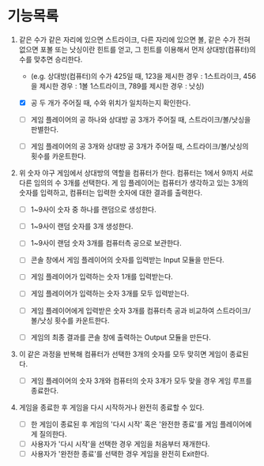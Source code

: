 # 기능목록
1. 같은 수가 같은 자리에 있으면 스트라이크, 다른 자리에 있으면 볼, 같은 수가 전혀 없으면 포볼 또는 낫싱이란 힌트를 얻고, 그 힌트를 이용해서 먼저 상대방(컴퓨터)의 수를 맞추면 승리한다.

    - (e.g. 상대방(컴퓨터)의 수가 425일 때, 123을 제시한 경우 : 1스트라이크, 456을 제시한 경우 : 1볼 1스트라이크, 789를 제시한 경우 : 낫싱)

    - [X] 공 두 개가 주어질 때, 수와 위치가 일치하는지 확인한다.
    - [ ] 게임 플레이어의 공 하나와 상대방 공 3개가 주어질 때, 스트라이크/볼/낫싱을 판별한다.
    - [ ] 게임 플레이어의 공 3개와 상대방 공 3개가 주어질 때, 스트라이크/볼/낫싱의 횟수를 카운트한다.


2. 위 숫자 야구 게임에서 상대방의 역할을 컴퓨터가 한다. 컴퓨터는 1에서 9까지 서로 다른 임의의 수 3개를 선택한다. 게 임 플레이어는 컴퓨터가 생각하고 있는 3개의 숫자를 입력하고, 컴퓨터는 입력한 숫자에 대한 결과를 출력한다.
    - [ ] 1~9사이 숫자 중 하나를 랜덤으로 생성한다.
    - [ ] 1~9사이 랜덤 숫자를 3개 생성한다.
    - [ ] 1~9사이 랜덤 숫자 3개를 컴퓨터측 공으로 보관한다.
    - [ ] 콘솔 창에서 게임 플레이어의 숫자를 입력받는 Input 모듈을 만든다.
    - [ ] 게임 플레이어가 입력하는 숫자 1개를 입력받는다.
    - [ ] 게임 플레이어가 입력하는 숫자 3개를 모두 입력받는다.
    - [ ] 게임 플레이어에게 입력받은 숫자 3개를 컴퓨터측 공과 비교하여 스트라이크/볼/낫싱 횟수를 카운트한다.
    - [ ] 게임의 최종 결과를 콘솔 창에 출력하는 Output 모듈을 만든다.


3. 이 같은 과정을 반복해 컴퓨터가 선택한 3개의 숫자를 모두 맞히면 게임이 종료된다.
    - [ ] 게임 플레이어의 숫자 3개와 컴퓨터의 숫자 3개가 모두 맞을 경우 게임 루프를 종료한다.


4. 게임을 종료한 후 게임을 다시 시작하거나 완전히 종료할 수 있다.
    - [ ] 한 게임이 종료된 후 게임의 '다시 시작' 혹은 '완전한 종료'를 게임 플레이어에게 질의한다.
    - [ ] 사용자가 '다시 시작'을 선택한 경우 게임을 처음부터 재개한다.
    - [ ] 사용자가 '완전한 종료'를 선택한 경우 게임을 완전히 Exit한다.
